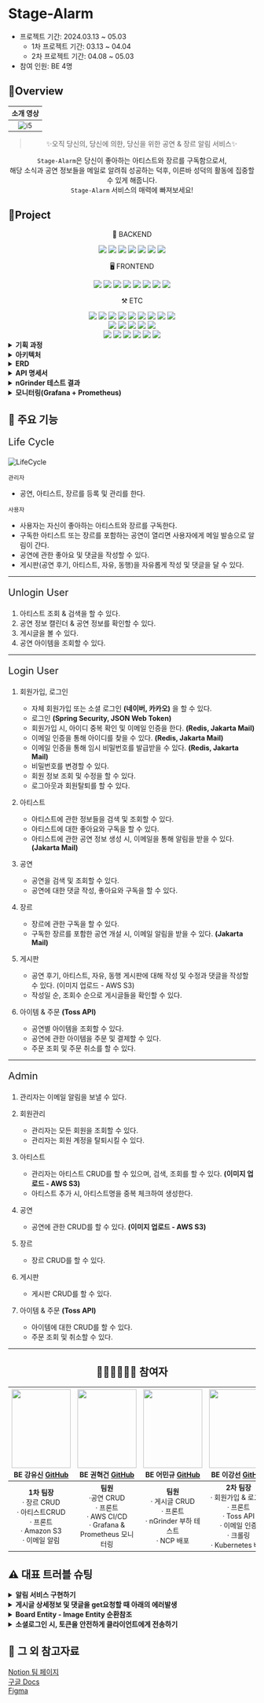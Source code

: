 # Stage-Alarm

- 프로젝트 기간: 2024.03.13 ~ 05.03
  - 1차 프로젝트 기간: 03.13 ~ 04.04
  - 2차 프로젝트 기간: 04.08 ~ 05.03
- 참여 인원: BE 4명


##  🍳Overview

<div align="center">


| 소개 영상 |
|:-----:|
|   ![i5](https://github.com/TECHIT-TEAM-i5/stage_alarm/assets/128130163/fbd350a1-4eb7-470b-a8ee-5bd5a0ea5900)   |



> ✨오직 당신의, 당신에 의한, 당신을 위한 공연 & 장르 알림 서비스✨

`Stage-Alarm`은 당신이 좋아하는 아티스트와 장르를 구독함으로서,   
해당 소식과 공연 정보들을 메일로 알려줘 성공하는 덕후, 이른바 성덕의 활동에 집중할 수 있게 해줍니다.  
`Stage-Alarm` 서비스의 매력에 빠져보세요!

</div>


##  🚩Project

<div align="center">
  <p>💾 BACKEND</p>
    <img src="https://img.shields.io/badge/Java 17-FF160B?style=flat-square&logo=java&logoColor=white"/>
    <img src="https://img.shields.io/badge/Spring Boot-6DB33F?style=flat-square&logo=springboot&logoColor=white"/>
    <img src="https://img.shields.io/badge/Spring Security-6DB33F?style=flat-square&logo=springsecurity&logoColor=white"/>
    <img src="https://img.shields.io/badge/JsonWebToken-000000?style=flat-square&logo=JSON Web Tokens&logoColor=white"/>
    <img src="https://img.shields.io/badge/Querydsl-white?style=flat-square&logo=querydsl&logoColor=white"/>
    <img src="https://img.shields.io/badge/JPA-088142?style=flat-square&logo=jpa&logoColor=white"/>
<img src="https://img.shields.io/badge/HTTP Interface-008FC7?style=flat-square&logo=jpa&logoColor=white"/>
  <p>🖥️ FRONTEND</p>
    <img src="https://img.shields.io/badge/HTML-E34F26?style=flat-square&logo=html5&logoColor=white"/>
    <img src="https://img.shields.io/badge/CSS-1572B6?style=flat-square&logo=css3&logoColor=white"/>
    <img src="https://img.shields.io/badge/BootStrap-7952B3?style=flat-square&logo=bootstrap&logoColor=white"/>
    <img src="https://img.shields.io/badge/Thymeleaf-005F0F?style=flat-square&logo=thymeleaf&logoColor=white"/>
    <img src="https://img.shields.io/badge/jQuery-0769AD?style=flat-square&logo=jquery&logoColor=white"/>
    <img src="https://img.shields.io/badge/JavaSript-F7DF1E?style=flat-square&logo=javascript&logoColor=white"/>
    <img src="https://img.shields.io/badge/FullCalendar-528DD7?style=flat-square&logo=fullcalendar&logoColor=white"/>
    <img src="https://img.shields.io/badge/Font Awesome-528DD7?style=flat-square&logo=font awesome&logoColor=white"/>
  <p>⚒️ ETC</p>
    <img src="https://img.shields.io/badge/AWS S3-569A31?style=flat-square&logo=amazon s3&logoColor=white"/>
    <img src="https://img.shields.io/badge/SQLite-003B57?style=flat-square&logo=sqlite&logoColor=white"/>
    <img src="https://img.shields.io/badge/Jakarta Mail-F06B66?style=flat-square&logo=jakartamail&logoColor=white"/>
    <img src="https://img.shields.io/badge/Redis-DC382D?style=flat-square&logo=redis&logoColor=white"/>
    <img src="https://img.shields.io/badge/Swagger-85EA2D?style=flat-square&logo=swagger&logoColor=white"/>
    <img src="https://img.shields.io/badge/Erdcloud-171C36?style=flat-square&logo=erdcloud&logoColor=white"/>
    <img src="https://img.shields.io/badge/GitHub-181717?style=flat-square&logo=github&logoColor=white"/>
    <img src="https://img.shields.io/badge/Notion-000000?style=flat-square&logo=notion&logoColor=white"/>
    <img src="https://img.shields.io/badge/Figma-F24E1E?style=flat-square&logo=figma&logoColor=white"/>
  <br>
    <img src="https://img.shields.io/badge/Amazon EC2-FF9900?style=flat-square&logo=amazonec2&logoColor=white"/>
    <img src="https://img.shields.io/badge/Naver Cloud Platform-057B00?style=flat-square&logo=&logoColor=white"/>
    <img src="https://img.shields.io/badge/GitHub Actions-2088FF?style=flat-square&logo=githubactions&logoColor=white"/>
    <img src="https://img.shields.io/badge/Docker-2496ED?style=flat-square&logo=docker&logoColor=white"/>
    <img src="https://img.shields.io/badge/Kubernetes-326CE5?style=flat-square&logo=kubernetes&logoColor=white"/>
  <br>
    <img src="https://img.shields.io/badge/nGrinder-E6502A?style=flat-square&logo=ngrinder&logoColor=white"/>
    <img src="https://img.shields.io/badge/Grafana-F46800?style=flat-square&logo=grafana&logoColor=white"/>
    <img src="https://img.shields.io/badge/Prometheus-E6522C?style=flat-square&logo=prometheus&logoColor=white"/>
    <img src="https://img.shields.io/badge/RabbitMQ-FF6600?style=flat-square&logo=rabbitmq&logoColor=white"/>
    <img src="https://img.shields.io/badge/Selenium-43B02A?style=flat-square&logo=selenium&logoColor=white"/>
    <img src="https://img.shields.io/badge/Jsoup-304CB2?style=flat-square&logo=jsoup&logoColor=white"/>
</div>

<details>
<summary><strong>기획 과정</strong></summary>


<p style="font-size: 20px">매주 평일, 오후 13:00에 간단한 회의 진행(기획 아이템 토의, 진행상황 & 특이사항 공유)</p>

![conference](image/coffee-chat.png)

---

<p style="font-size: 20px">팀 규칙</p>

![tean-rule](image/team-rule.png)

---
 
<p style="font-size: 20px">역할 분배 (출처. Google-docs)</p>

![google](image/google-docs.png)  

---

![code-convention](image/code-convention.png)

---

![git-branch](image/git-branch.png)

---
 
![discussion](image/discusstion.png)

---
 
![justice](image/request.png)
</details>

<details>
<summary><strong>아키텍처</strong></summary>

MSA 아키텍처로 구성

1. Main Server
2. Crawling Server
3. Alarm Server

- Version. A (Kubernetes 서버 환경)
![version-a](image/version-a.png)

- Version. B (AWS EC2 CI/CD)
![version-b](image/version-b.png)
</details>

<details>
<summary><strong>ERD</strong></summary>

![ERD](image/ERD.png)
</details>

<details>
<summary><strong>API 명세서</strong></summary>

http://localhost:8080/swagger-ui/index.html


![API 명세서](image/api-명세서.png)
</details>

<details>
<summary><strong>nGrinder 테스트 결과</strong></summary>

<p style="font-size: 20px">결과 그래프</p>

![nGrinder-result](image/nGrinder-result.png)

`실험 조건`  
Vusers: 3000  
Run time: 3m  
배포 서버 스팩: CPU 2개, 메모리 8GB


`실험 목적`  
 쿠버네티스를 통해 구현한 오토 스케일링(Autoscaling), 로드 밸런싱(load balancing) 기능과  
함께 배포한 서버들의 부하 테스트를 한 실험이다.

 본 실험의 목적은 배포된 서버의 개수에 따라 감당할 수 있는 부하량을 측정하기 위함이며  
배포된 서버가 많을 수록 부하를 고르게 분산할 수 있어 안정적이고 성능 향상을 할 수 있다는 것을 증명하기 위함이다.

---

<p style="font-size: 20px">상세 그래프</p>

`서버 1개`
![single-test](image/single-test.png)

---
`서버 2개`
![double-test](image/double-test.png)

---
`서버 3개`
![triple-test](image/triple-test.png)  

---
`서버 4개`
![quadruple-test](image/quadruple-test.png)
</details>

<details>
<summary><strong>모니터링(Grafana + Prometheus)</strong></summary>

![monitoring](image/monitoring.png)

모니터링 데이터를 수집하고 저장하여 시각화하였다.  
(CPU 사용률, 메모리 사용률, HTTP 트래픽 감시 등등)
</details>


##  📍 주요 기능

<p style="font-size: 20px">Life Cycle</p>

![LifeCycle](image/LifeCycle.png)

`관리자`
- 공연, 아티스트, 장르를 등록 및 관리를 한다.

`사용자`
- 사용자는 자신이 좋아하는 아티스트와 장르를 구독한다.  
- 구독한 아티스트 또는 장르를 포함하는 공연이 열리면 사용자에게 메일 발송으로 알림이 간다.
- 공연에 관한 좋아요 및 댓글을 작성할 수 있다.
- 게시판(공연 후기, 아티스트, 자유, 동행)을 자유롭게 작성 및 댓글을 달 수 있다.

---

<p style="font-size: 20px">Unlogin User</p>

1. 아티스트 조회 & 검색을 할 수 있다.
2. 공연 정보 캘린더 & 공연 정보를 확인할 수 있다.
3. 게시글을 볼 수 있다.
4. 공연 아이템을 조회할 수 있다.

---

<p style="font-size: 20px">Login User</p>

1. 회원가입, 로그인
   - 자체 회원가입 또는 소셜 로그인 **(네이버, 카카오)** 을 할 수 있다.
   - 로그인 **(Spring Security, JSON Web Token)**
   - 회원가입 시, 아이디 중복 확인 및 이메일 인증을 한다. **(Redis, Jakarta Mail)**
   - 이메일 인증을 통해 아이디를 찾을 수 있다. **(Redis, Jakarta Mail)**
   - 이메일 인증을 통해 임시 비밀번호를 발급받을 수 있다. **(Redis, Jakarta Mail)**
   - 비밀번호를 변경할 수 있다.
   - 회원 정보 조회 및 수정을 할 수 있다.
   - 로그아웃과 회원탈퇴를 할 수 있다.
   

2. 아티스트
   - 아티스트에 관한 정보들을 검색 및 조회할 수 있다.
   - 아티스트에 대한 좋아요와 구독을 할 수 있다.
   - 아티스트에 관한 공연 정보 생성 시, 이메일을 통해 알림을 받을 수 있다. **(Jakarta Mail)**


3. 공연
   - 공연을 검색 및 조회할 수 있다.
   - 공연에 대한 댓글 작성, 좋아요와 구독을 할 수 있다.


4. 장르
   - 장르에 관한 구독을 할 수 있다.
   - 구독한 장르를 포함한 공연 개설 시, 이메일 알림을 받을 수 있다. **(Jakarta Mail)**


5. 게시판
   - 공연 후기, 아티스트, 자유, 동행 게시판에 대해 작성 및 수정과 댓글을 작성할 수 있다. (이미지 업로드 - AWS S3)
   - 작성일 순, 조회수 순으로 게시글들을 확인할 수 있다.


6. 아이템 & 주문 **(Toss API)**
   - 공연별 아이템을 조회할 수 있다.
   - 공연에 관한 아이템을 주문 및 결제할 수 있다.
   - 주문 조회 및 주문 취소를 할 수 있다.
---

<p style="font-size: 20px">Admin</p>

1. 관리자는 이메일 알림을 보낼 수 있다.


2. 회원관리
   - 관리자는 모든 회원을 조회할 수 있다.
   - 관리자는 회원 계정을 탈퇴시킬 수 있다.


3. 아티스트
   - 관리자는 아티스트 CRUD를 할 수 있으며, 검색, 조회를 할 수 있다. **(이미지 업로드 - AWS S3)**
   - 아티스트 추가 시, 아티스트명을 중복 체크하여 생성한다.


4. 공연
   - 공연에 관한 CRUD를 할 수 있다. **(이미지 업로드 - AWS S3)**


5. 장르
   - 장르 CRUD를 할 수 있다.


6. 게시판
   - 게시판 CRUD를 할 수 있다. 


7. 아이템 & 주문 **(Toss API)**
   - 아이템에 대한 CRUD를 할 수 있다.
   - 주문 조회 및 취소할 수 있다.
---

<div align="center">

##  👩🏻‍💻🧑🏻‍💻 참여자

| <img src="https://github.com/fish-minkyu/fish-minkyu/assets/128130163/05ef3683-4b2d-435c-8a07-c6712221f25b" width="120" height="160"/><br/>BE 강유신 <a href="https://github.com/simidot">GitHub</a> | <img src="https://github.com/fish-minkyu/fish-minkyu/assets/128130163/70201eec-be3a-4771-9b06-6b9a7aa2557e" width="120" height="160"/><br/>BE 권혁건 <a href="https://github.com/KwonHyeokGeon">GitHub</a> | <img src="https://github.com/fish-minkyu/fish-minkyu/assets/128130163/3f56f6a8-750f-440e-a27f-d619aa30cdbb" width="120" height="160"/><br/>BE 어민규 <a href="https://github.com/fish-minkyu">GitHub</a> | <img src="https://github.com/fish-minkyu/fish-minkyu/assets/128130163/2692556c-938d-4171-b798-8f0585f28452" width="120" height="160"/><br/>BE 이강선 <a href="https://github.com/joshiaLee">GitHub</a> |
|:-------------------------------------------------------------------------------------------------------------------------------------------------------------------------------------------------:|:-------------------------------------------------------------------------------------------------------------------------------------------------------------------------------------------------------:|:-----------------------------------------------------------------------------------------------------------------------------------------------------------------------------------------------------:|:---------------------------------------------------------------------------------------------------------------------------------------------------------------------------------------------------:|
|                                <strong>1차 팀장</strong> <br> &middot; 장르 CRUD <br> &middot; 아티스트CRUD <br> &middot; 프론트 <br> &middot; Amazon S3 <br> &middot; 이메일 알림                                 |                                       <strong>팀원</strong> <br> &middot;공연 CRUD <br> &middot; 프론트 <br> &middot; AWS CI/CD <br> &middot; Grafana & Prometheus 모니터링                                        |                                            <strong>팀원</strong> <br> &middot; 게시글 CRUD <br> &middot; 프론트 <br> &middot; nGrinder 부하 테스트 <br> &middot; NCP 배포                                            |                     <strong>2차 팀장</strong> <br> &middot; 회원가입 & 로그인 <br> &middot; 프론트 <br> &middot; Toss API <br> &middot; 이메일 인증 <br> &middot; 크롤링 <br> &middot; Kubernetes 배포                     |

</div>


##  ⚠️ 대표 트러블 슈팅

<details>
<summary><strong>알림 서비스 구현하기</strong></summary>


# 1. 알림 서비스 구현하기

### 🖥️ 상황

- 사용자는 아티스트와 장르에 대해 구독할 수 있다.
- 새로운 공연 정보가 업로드될 때 사용자가 구독한 아티스트가 참여하거나, 사용자가 구독한 장르의 공연이라면 사용자에게 이메일로 알림을 보낸다.
- 이때, 이메일 알림은 **Jakarta Mail**로 메일 발송 처리를 하는데, 공연 정보를 업로드하는 메서드 내부에 구현해야할지? 구체적으로 어떤 방식으로 구현해야 할지 고민이 되었다.

### 🖋️ 알림 처리에 대한 공부

**1) Spring 비동기 처리 기능**


: 알림 작업을 비동기적으로 처리하여 응답 시간을 최소화할 수 있다.

- @EnableAsync + @Async : 단순한 스레드를 만들어준다.
- SpringAsyncConfig(@EnableAsync) + @Async(”threadPoolName”) : 스레드 풀을 만든다.
- 리턴 값이 있는 경우 : Future, ListenableFuture, CompleatableFuture 사용
- 👍🏻 : 높은 응답성, 자원 효율성 (필요에 따라 스레드 생성 및 관리)
- 👎🏻 : 코드 복잡도, 메모리 문제 (스레드가 다른 스레드와 동일한 메모리 공간을 공유한다)

**2) 이벤트 기반 아키텍처**


: 공연 정보가 업로드되는 이벤트를 발생시키고, 해당 이벤트를 구독하는 알림 서비스가 감지하여 알림을 보낸다.

- Spring의 이벤트 프레임워크 사용 + 이를 처리하는 리스너 등록
- 이벤트 발행 : ApplicationEventPublisher 주입받아 사용
- 이벤트 구독 : ApplicationListener 인터페이스 구현 혹은 @EventListener 사용
- 멀티 캐스팅 관계 : 다수의 수신자가 존재할 수 있는 통신 형태
- 동기 방식으로 동작 (트랜잭션이 하나의 범위로 묶일 수 있다.)
- 비동기 방식으로 하기 위해서는 별도의 설정이 필요
   - @Async 메서드로 비동기 구현
   - ApplicationEventMulticaster로 비동기 구현
- 👍🏻 : 의존성 분리, 재사용성, 별도의 서비스 분리 용이 (여러 도메인에서 사용 가능), 단위 테스트 용이
- 👎🏻 : 전반적인 작업량이 많아짐. 메시지 구독 순서를 고려해야 하는 경우 복잡.

**3) 알림 대기열**


: 메시지 큐나 대기열 시스템을 사용하여 알림 메시지를 임시 저장하고, 대기열을 정기적으로 확인하여 알림을 발송하는 방식.

- RabbitMQ 사용 (AMQP(Advanced Message Queuing Protocol)을 구현한 오픈 소스 메시지 브로커)
- Amazon SQS (Simple Queue Service) 사용
- Apache Kafka 사용 (고성능, 분산형 스트리밍 플랫폼. 대량의 데이터 스트리밍 처리에 특화)
- RabbitMQ 사용 (AMQP(Advanced Message Queuing Protocol)을 구현한 오픈 소스 메시지 브로커)
- ActiveMQ 사용
- 👍🏻 : 확장성, 결합도 감소, 부하 분산
- 👎🏻 : 복잡성 증가, 디버깅과 모니터링의 어려움

### **🌟 선택**

- 2번과 3번은 현재 상황에서 시간적 여유 및 경험 부족으로 구현이 어려울 것으로 예상.
- 그러나, 비동기 처리는 필수이므로 1번 방법을 활용해 알림 처리를 비동기로 처리하기로 했다.
- 핵심 : 알림 처리가 지연되어도 공연 정보 업로드 요청은 완료되어야 하며, 다른 스레드에서 알림을 처리할 수 있도록 비동기로 처리하여야 한다.

### 📨 구현

**1) AsyncConfig 설정**

- @EnableAsync : 비동기 기능 활성
- TaskExecutor를 사용하여 비동기 작업을 스케줄링 (ThreadPoolTaskExecutor)
- setCorePoolSize(n) : 기본적으로 실행 대기 중인 스레드 개수
- setMaxPoolSize(n) : 동시에 동작하는 최대 스레드 개수
- setQueueCapacity(n) : CorePool의 크기를 넘어서면 큐에 저장하는데, 그 큐의 최대 용량

```java
@Configuration
@EnableAsync // 스프링의 비동기 기능을 활성화하여 Async 어노테이션을 감지
public class AsyncConfig implements AsyncConfigurer {

  @Override
  @Bean(name = "threadPoolTaskExecutor")
  public Executor getAsyncExecutor() {
		// 내 PC의 Processor 개수를 가져옴.
    int processors = Runtime.getRuntime().availableProcessors(); 
	  // TaskExecutor를 사용하여 비동기 작업을 스케줄링 (ThreadPoolTaskExecutor)
    ThreadPoolTaskExecutor executor = new ThreadPoolTaskExecutor(); 
    // 기본적으로 실행 대기 중인 스레드 개수
    executor.setCorePoolSize(processors);
    // 동시에 동작하는 최대 스레드 개수
    executor.setMaxPoolSize(processors * 2); 
    // CorePool의 크기를 넘어서면 큐에 저장하는데, 그 큐의 최대 용량
    executor.setQueueCapacity(50); // 대기를 위한 Queue 크기
    executor.setKeepAliveSeconds(60);  // 스레드 재사용 시간
    executor.setThreadNamePrefix("AsyncExecutor-"); // 스레드 이름 prefix
    executor.initialize(); // ThreadPoolExecutor 생성

    return executor;
  }
}
```

**2) 비동기 적용**


: 비동기 처리 메서드에 @Async 어노테이션 붙여주기

```java
    // 이메일 발송 메서드
    @Override
    @Async("threadPoolTaskExecutor")
    @Transactional
    public void sendMail(Alert alert) throws MessagingException {
        log.info("===== email sending start");

        MimeMessage message = mailSender.createMimeMessage();
        MimeMessageHelper helper = new MimeMessageHelper(message, true, "UTF-8");

        helper.setSubject(EMAIL_TITLE_PREFIX + alert.getTitle()); //제목
        helper.setFrom("stage alarm <noreply@stagealarm.com>");
        helper.setTo(alert.getUserEmail());
        HashMap<String, String> emailValues = new HashMap<>();
        emailValues.put("content", alert.getMessage());
        String text = setContext(emailValues);
        helper.setText(text, true);
        helper.addInline("logo", new ClassPathResource("static/images/logo.png"));
        helper.addInline("notice-icon", new ClassPathResource("static/images/image-1.png"));

        mailSender.send(message);
        log.info("===== email sending end");
    }

```

```java
    // 공연 정보에 대한 알림 객체 생성 메서드 (내부에서 이메일 발송 메서드를 호출하므로 트랜잭션 처리를 했다)
    @Override
    @Async("threadPoolTaskExecutor")
    @Transactional
    public void createAlert(Long showInfoId) {
        // 해당 공연정보에서 아티스트 관련 알림 객체 생성
        log.info("===== artist alert creation start");
        List<ShowArtist> showArtists = showArtistRepo.findByShowInfoId(showInfoId);
        generateArtistSubAlert(showArtists);
        log.info("===== artist alert creation end");

        log.info("===== genre alert creation start");
        List<ShowGenre> showGenres = showGenreRepo.findByShowInfoId(showInfoId);
        generateGenreSubAlert(showGenres);
        log.info("===== genre alert creation end");

        List<Alert> alerts = alertRepository.findByShowInfoId(showInfoId);
        for (Alert alert : alerts) {
            try {
                log.info("send email start");
                alert.setMessage(generateMessage(alert, alert.getUserNickname()));
                sendMail(alert);
            } catch (MessagingException e) {
                log.warn(e.getMessage());
                throw new ResponseStatusException(HttpStatus.INTERNAL_SERVER_ERROR);
            }
        }
    }
```

**** 주의사항 ****

- @Async 어노테이션이 붙은 메서드는 같은 클래스 내에서 다른 메서드가 직접 호출할 경우 비동기로 실행되지 않는다. 스프링의 **프록시 기반 AOP**가 작동하는 방식 때문이다. 이를 해결하기 위해서는 자기 자신의 프록시 객체를 주입받아 사용하거나, 다른 빈에서 해당 메서드를 호출해야 한다.
- 비동기 메서드에서 발생하는 예외를 처리하기 위해서는 AsyncUncaughtExceptionHandler를 구현해야 한다.

### 🔥 트러블 발생

![이미지](https://prod-files-secure.s3.us-west-2.amazonaws.com/c69962b0-3951-485b-b10a-5bb29576bba8/f8205c6e-8ae7-4707-afa6-421651e436cf/Untitled.png)

- 찾아봤더니 스프링은 프록시를 사용해서 별도의 스레드에서 Async 처리된 메서드를 실행할 때 프록시 기술을 사용한다고 한다. 음... 프록시가 뭔데 대체!....
- 프록시 생성 방법에는 JDK 동적 프록시 / CGLib 사용 가능
- 스프링 부트 사용시에는 AOP 적용시 기본으로 CGLib 사용
- @EnableAsync는 스프링부트의 방식과는 무관하게 **JDK 동적 프록시나 CGLib** 중 선택 가능하다. (기본값이 Jdk 동적 프록시)

<details>
<summary><strong>AOP Proxy 관련 간단 설명</strong></summary>

**1. JDK dynamic proxy**


:인터페이스 기반의 프록시 생성 방식. Java의 리플렉션을 이용해서 객체를 만든다.

대상의 객체가 최소 하나의 인터페이스를 구현했다면 JDK 프록시를 사용한다.

스프링은 JDK의 Proxy클래스를 사용하여 해당 인터페이스를 구현하는 프록시 객체를 동적으로 생성.

인터페이스를 통한 프록싱에 적합하다.

**2. CGLib proxy (Code Generation Library)**


: 클래스 기반의 프록시 생성 방식. 바이트코드를 조작해 프록시 객체를 만든다.  
대상 객체가 인터페이스를 구현하지 않거나, proxyTargetClass=true 설정을 사용하는 경우에 적용된다.  
상속을 사용하여 대상 클래스의 하위 클래스를 동적으로 생성하고, 이를 통해 프록시 객체를 만든다.  
클래스를 직접 상속하여 프록싱한다.

**default** : JDK dynamic proxy

만약 **@EnableAsync(proxyTargetClass =true)** 설정을 하였으면 **CGLib** proxy 강제

</details>


🤔사실 프록시에 대해 제대로 공부하지 않고, 그냥 어찌저찌 해결하다보니 실행이 되었다.  
이때 해결책으로 썼던 것은 **@EnableAsync(proxyTargetClass=true)**로 바꾸고, 된다! 하고 아무 생각 없이 넘겼다.  
하지만, 지금 트러블 슈팅을 적으며 프록시에 대해서 어느정도 개념을 공부하니, 얼떨결에~ 해결했다는 사실을 알게 되었다.  

위의 오류 상황을 제대로 살펴보면 Action에 두가지 해결책을 제시해주었다.

1) Consider injecting the bean as one of its interfaces

or

2) forcing the use of CGLib-based proxies by setting proxyTargetClass=true on @EnableAsync and/or @EnableCaching.

이렇게 두가지 방법이 있다.

1) 인터페이스 상속을 통해서 빈 주입을 하여 JDK dynamic proxy로 제대로 생성되게 만든다.

2) proxyTargetClass=true 설정을 통해서 CGLib proxy로 강제하여 생성되게 만든다.

위의 상황에서 나는 분명 interface를 구현하고 상속받았는데 왜 why? 이런 문제가 나는걸까 ? 했는데,  
알고보니, Async 어노테이션이 달리는 메서드가 꼭 반드시 인터페이스에 구현되어있어야 한다. = 인터페이스로 빈을 주입한다.   
그래서 두가지 메서드를 인터페이스 메서드로 구현하여 오버라이딩하여 구체적인 메서드를 구현해주었다.

```java
public interface AlertService {
    void createAlert(Long showInfoId);
    void sendMail(Alert alert) throws MessagingException;
}
```

```java
@Slf4j
@Service
@RequiredArgsConstructor
public class EmailAlertService implements AlertService {
    private final JavaMailSender mailSender;
    private final SpringTemplateEngine templateEngine;

    private final AlertRepository alertRepository;
    private final ShowArtistRepo showArtistRepo;
    private final ShowGenreRepo showGenreRepo;
    private final GenreSubscribeRepo genreSubscribeRepo;
    private final ArtistSubscribeRepo artistSubscribeRepo;

    private static final String EMAIL_TITLE_PREFIX = "[STAGE ALARM] 알림 : 새 공연이 등록되었습니다";
    private static final String EMAIL_ALARM_TITLE = "알림 : 새 공연이 등록되었습니다";

    @Override
    @Async("threadPoolTaskExecutor")
    public void sendMail(Alert alert) throws MessagingException {
        log.info("===== email sending start");

        MimeMessage message = mailSender.createMimeMessage();
        MimeMessageHelper helper = new MimeMessageHelper(message, true, "UTF-8");

        helper.setSubject(EMAIL_TITLE_PREFIX + alert.getTitle()); //제목
        helper.setFrom("stage alarm <noreply@stagealarm.com>");
        helper.setTo(alert.getUserEmail());
        HashMap<String, String> emailValues = new HashMap<>();
        emailValues.put("content", alert.getMessage());
        String text = setContext(emailValues);
        helper.setText(text, true);
        helper.addInline("logo", new ClassPathResource("static/images/logo.png"));
        helper.addInline("notice-icon", new ClassPathResource("static/images/image-1.png"));

        mailSender.send(message);
        log.info("===== email sending end");
    }

    @Override
    public void createAlert(Long showInfoId) {
        // 해당 공연정보에서 아티스트 관련 알림 객체 생성
        log.info("===== artist alert creation start");
        List<ShowArtist> showArtists = showArtistRepo.findByShowInfoId(showInfoId);
        generateArtistSubAlert(showArtists);
        log.info("===== artist alert creation end");

        log.info("===== genre alert creation start");
        List<ShowGenre> showGenres = showGenreRepo.findByShowInfoId(showInfoId);
        generateGenreSubAlert(showGenres);
        log.info("===== genre alert creation end");

        List<Alert> alerts = alertRepository.findByShowInfoId(showInfoId);
        for (Alert alert : alerts) {
            try {
                log.info("send email start");
                alert.setMessage(generateMessage(alert, alert.getUserNickname()));
                sendMail(alert);
            } catch (MessagingException e) {
                log.warn(e.getMessage());
                throw new ResponseStatusException(HttpStatus.INTERNAL_SERVER_ERROR);
            }
        }
    }

    private void generateArtistSubAlert(List<ShowArtist> shows) {
        for (ShowArtist artist : shows) {
            List<ArtistSubscribe> subscribes = artistSubscribeRepo.findByArtistId(artist.getArtist().getId());
            for(ArtistSubscribe subscribe : subscribes) {
                log.info("subscribe :: "+subscribe.toString());
                Alert alert = Alert.builder()
                    .showInfo(artist.getShowInfo())
                    .userEmail(subscribe.getUserEntity().getEmail())
                    .userNickname(subscribe.getUserEntity().getNickname())
                    .artistSubscribe(subscribe)
                    .title(EMAIL_ALARM_TITLE)
                    .build();

                alert = alertRepository.save(alert);
                log.info("saved..artist alert : "+alert.toString());
            }
        }
    }

    private void generateGenreSubAlert(List<ShowGenre> shows) {
        for (ShowGenre genre : shows) {
            List<GenreSubscribe> subscribes = genreSubscribeRepo.findByGenreId(genre.getGenre().getId());
            for (GenreSubscribe subscribe : subscribes) {
                String userEmail = subscribe.getUserEntity().getEmail();
                Optional<Alert> alertOptional = alertRepository.findByUserEmailAndShowInfoId(userEmail, genre.getShowInfo().getId());
                Alert alert;
                // 이미 해당 구독자 유저에 대한 알림이 생성된 상태이면 이미 생성된 alert에 추가만 하고 알림 이메일은 보내지 않음
                if (alertOptional.isPresent()) {
                    alert = alertOptional.get();
                    alert.setGenreSubscribe(subscribe);
                    alertRepository.save(alert);
                    log.info("==== set same alert for " + subscribe.getUserEntity().getNickname());
                    continue;
                } else { // 한 유저에 대한 알림이 생성되지 않은 상태이면 새로 생성
                    alert = Alert.builder()
                        .showInfo(genre.getShowInfo())
                        .genreSubscribe(subscribe)
                        .title(EMAIL_ALARM_TITLE)
                        .userEmail(userEmail)
                        .userNickname(subscribe.getUserEntity().getNickname())
                        .build();
                    alertRepository.save(alert);
                }
                log.info("saved..genre alert : "+alert.toString());
            }
        }
    }

    private String generateMessage(Alert alert, String userNickname){
        StringBuffer sb = new StringBuffer();
        sb.append("안녕하세요. ").append(userNickname).append("님, 스테이지 알람에서 알림 드립니다.   \n");
        sb.append("구독하신 ");
        if (alert.getGenreSubscribe() != null && alert.getArtistSubscribe()!=null) {
            sb.append("아티스트 :: ").append(alert.getArtistSubscribe().getArtist().getName()).append("와 ");
            sb.append("장르 :: ").append(alert.getGenreSubscribe().getGenre().getName()).append("의 공연 정보가 등록되었습니다.  \n");
        } else if (alert.getGenreSubscribe() == null) {
            sb.append("아티스트 :: ").append(alert.getArtistSubscribe().getArtist().getName()).append("의 공연 정보가 등록되었습니다.  \n");
        } else {
            sb.append("장르 :: ").append(alert.getGenreSubscribe().getGenre().getName()).append("의 공연 정보가 등록되었습니다.  \n");
        }
        sb.append("해당 공연 보기 : ").append(alert.getShowInfo().getTicketVendor()).append(" \n\n");
        sb.append("저희 스테이지 알람을 사랑해주셔서 감사합니다. ");

        return sb.toString();
    }

    private String setContext(Map<String, String> emailValues) {
        Context context = new Context();
        emailValues.forEach(context::setVariable);
        return templateEngine.process("email/index.html", context);
    }
}
```

### **📨📨📨 결과 로그**

![이미지](https://blog.kakaocdn.net/dn/bfPIJL/btsGjBmkAJl/gWT8y1cZNSaIbaBakKhq4K/img.png)

1) 공연 정보 업로드시 uploadIntoS3 하고,

2) 해당 공연 정보에 대해서 저장을 하고,

3) 이 생성된 ShowInfo 객체를 가지고 관련 ShowArtist, ShowGenre 객체를 생성해주고

4) 이를 활용해 구독자와 ShowArtist, ShowGenre 연결짓는 Alert 객체를 만들어주고

5) 이 만들어진 Alert를 바탕으로 이메일 알림을 발송한다. (이때 확인하고 중복되게 알림이 보내지지 않는다)

6) 그렇게 알림은 비동기적으로 차례로 처리가 되고 이후 스레드가 닫힌다.

### **🌟🌟동기 처리 방식 vs. 비동기 처리 방식 🌟🌟**

동기 처리와 비동기 처리의 차이를 느껴보고자 실험을 했다.  
5명의 구독자에게 이메일을 발송하였다.

![이미지](https://blog.kakaocdn.net/dn/cY7T0x/btsF9CrHfsR/rT4VZJktcKGv5KYcRBwkI0/img.png)

![이미지](https://blog.kakaocdn.net/dn/dxltzM/btsGkULXTuF/N0ftzCOWxSErvyqkmSUVc0/img.png)

1) 동기 처리 방식 : 공연정보 업로드 요청시 5명의 구독자에게 이메일을 모두 발송하는 시간까지 더해져 **15.37s 기록**

2) 비동기 처리 방식 : 공연정보 업로드 요청시 **439ms 기록**, 요청 보낸 후에 이메일 전송이 차례로 이루어지고, 이메일 전송이 이루어지는 사이에도 여러번 요청을 보낼 수 있다.

[알림 동기처리와 비동기처리](https://www.notion.so/4d6c075d3db94bb0a957c201b40fbd80?pvs=21) <<동영상

</details>

<details>
<summary><strong>게시글 상세정보 및 댓글을 get요청할 때 아래의 에러발생</strong></summary>

## 🎃게시글 상세정보 및 댓글을 get 요청 할 때 아래의 에러발생

![](https://file.notion.so/f/f/c69962b0-3951-485b-b10a-5bb29576bba8/64d77117-81ea-4301-a78b-f2ef891de2e5/Untitled.png?id=2cc1bcd8-e589-4e08-b3a8-22f1ae0d9dd5&table=block&spaceId=c69962b0-3951-485b-b10a-5bb29576bba8&expirationTimestamp=1712340000000&signature=zBb1AMarSPo6Z7DfzuFqApGPfAF6Dh4CUijWQEDF7oc&downloadName=Untitled.png)

![Untitled](https://file.notion.so/f/f/c69962b0-3951-485b-b10a-5bb29576bba8/3d1d45ad-cb28-4d2f-9eed-2900a5397cfe/Untitled.png?id=66926217-f464-4282-a9cf-d4d5a0756ddc&table=block&spaceId=c69962b0-3951-485b-b10a-5bb29576bba8&expirationTimestamp=1712340000000&signature=QyX0ThsxbQfFJJS6TG2B8jQ_5mzLHeW3zjnedvzOeuA&downloadName=Untitled.png)

- FetchType.LAZY로 연관관계를 매핑할 때 연관된 엔티티가 모두 로딩되지 않고 필요로 할 때 로딩함.
- 데이터베이스에서 로딩되지 않은 대신 프록시 객체를 생성하여 사용함.
- Dto객체를 JSON으로 변환하는 직렬화할 때 해당 객체의 모든 필드는 완전하게 초기화되어야함.
  그러나 프록시 객체로 로딩된 객체는 직렬화과정에서 실제로 초기화되지않음.
- Jackson이 JSON으로 변환하는 동안 프록시 객체의 필드를 접근하려 할 때 에러가 발생!

![Untitled](https://file.notion.so/f/f/c69962b0-3951-485b-b10a-5bb29576bba8/506ae3e7-bcd6-4db2-9077-54f6fe210c0d/Untitled.png?id=55d49c17-c8bc-4e0c-b440-80866d1deff8&table=block&spaceId=c69962b0-3951-485b-b10a-5bb29576bba8&expirationTimestamp=1712347200000&signature=NgS36Dc-P2Wot_TURRjKoqfK6G7H6wh-uNMBCl8BNhQ&downloadName=Untitled.png)

> showInfo와 userEntity가 lazyloading됨


![Untitled](https://file.notion.so/f/f/c69962b0-3951-485b-b10a-5bb29576bba8/cc608b16-649b-4df0-9371-1ea55b0d1f2a/Untitled.png?id=76beb725-cb6a-4f85-8fdb-dbbe9b1200eb&table=block&spaceId=c69962b0-3951-485b-b10a-5bb29576bba8&expirationTimestamp=1712347200000&signature=TjrqhPNTW1whbx6Eq1lybLIRLyNUEMIn5tIk1OUjKBQ&downloadName=Untitled.png)

## 해결방법

엔티티 대신 DTO를 사용하여 정보를 직렬화하면 된다.

![Untitled](https://file.notion.so/f/f/c69962b0-3951-485b-b10a-5bb29576bba8/994074b9-e1b7-4897-8228-3bd26e627db6/Untitled.png?id=5ff44461-ab12-4145-bd21-37a9aca966f8&table=block&spaceId=c69962b0-3951-485b-b10a-5bb29576bba8&expirationTimestamp=1712347200000&signature=ZlROsu8Sy2O5EWKOoUx7W1Gsf514etjGmJ8hF_VvoXY&downloadName=Untitled.png)

- UserEntity를 사용하는 대신 UserResponseDto를 사용하여 showComments의 getUserEntity()를 사용하지 않음
   - DTO로 변환할 때 필요한 데이터만을 가져오기 때문에 프록시 객체의 모든 데이터를 로딩할 필요가 없어서 프록시객체의 초기화를 강제로 발생시키지 않음.

```java
@Getter
@Setter
@Builder
@ToString
@NoArgsConstructor
@AllArgsConstructor
public class UserResponseDto {
    // comments에 get요청이 왔을 때 user정보를 주기 위한 userDto(userEntity를 직접 넘기지 않기 위해)
    private String nickname;
    private Long userId;
    private String authorities;

    public static UserResponseDto fromEntity(UserEntity user) {
        if (user == null) return null;
        return UserResponseDto.builder()
                .nickname(user.getNickname())
                .userId(user.getId())
                .authorities(user.getAuthorities())
                .build();
    }
}

```

Rest API를 통해 응답받은 DTO를 JSON으로 직렬화하는 과정에서 생각치도 못했던 에러가 많이 발생했다.  Jackson이 프로퍼티를 직렬화 할 때 getter를 사용하여 값을 읽기 때문에 DTO에 @Getter 어노테이션을 붙여주지 않으면 에러가 발생하는 등 Rest API를 구성할 때 더 세부적으로 고민해야 할 요소들이 많이 있지만 프론트를 직접 구현해보지않으면 알기 어려웠던 만큼 Rest API로 구현해보길 잘한 것 같다.

</details>

<details>
<summary><strong>Board Entity - Image Entity 순환참조</strong></summary>


## 문제.

게시글 생성 시, 이미지와 함께 생성을 하게 되면 반환값이 자니치게 크고 긴 이상한 점을 발견했다.  
해당 문제는 Board와 Image가 서로 참조를 하면서 반환값 또한 서로 참조하는 결과값이 나와  
Stack Over Flow가 발생하는 것이었다.

Postman으로 테스트를 할 땐 게시글이 생성이 되었지만 웹 브라우저로 테스트를 하면 생성되지 않았다.

### 에러 코드.(Stack Over Flow)

```java
Ignoring exception, response committed already: org.springframework.http.converter.HttpMessageNotWritableException: Could not write JSON: Infinite recursion (StackOverflowError)
Resolved [org.springframework.http.converter.HttpMessageNotWritableException: Could not write JSON: Infinite recursion (StackOverflowError)]
```

### Board Entity

```java
import com.example.stagealarm.BaseEntity;
import com.example.stagealarm.image.entity.Image;
import com.example.stagealarm.user.entity.UserEntity;
import jakarta.persistence.*;
import lombok.*;

import java.util.ArrayList;
import java.util.List;

@Getter
@Builder
@Entity
@NoArgsConstructor
@AllArgsConstructor
public class Board  extends BaseEntity {
  @Column(nullable = false)
  @Setter
  private String title;
  @Setter
  private String content;
  @Enumerated(EnumType.STRING)
  @Setter
  private ActivateEnum activate; //todo: Enum 신고로 바뀌었을 경우를 대비하여
  @Setter
  private Long views;

  @ManyToOne(fetch = FetchType.LAZY)
  @Setter
  private Category category;

  @ManyToOne(fetch = FetchType.LAZY)
  private UserEntity userEntity;

  @OneToMany(cascade = CascadeType.ALL, fetch = FetchType.LAZY)
  private List<Image> imageList;

  @OneToMany(mappedBy = "board", fetch = FetchType.LAZY)
  private List<BoardComment> commentList = new ArrayList<>();

  public void addImage(Image image) {
    // 현재 Board 인스턴스에 Image 객체를 추가
    this.imageList.add(image);
    // Image 객체의 Board 참조를 현재 Board 인스턴스로 설정
    image.setBoard(this);
  }

  public static Board.BoardBuilder customBuilder() {
    return builder()
      .commentList(new ArrayList<>())
      .imageList(new ArrayList<>());
  }
}
```

### Image Entity

```java
import com.example.stagealarm.BaseEntity;
import com.example.stagealarm.board.entity.Board;
import jakarta.persistence.Column;
import jakarta.persistence.Entity;
import jakarta.persistence.FetchType;
import jakarta.persistence.ManyToOne;
import lombok.*;

@Getter
@Builder
@Entity
@NoArgsConstructor
@AllArgsConstructor
public class Image extends BaseEntity {
  @Column(nullable = false)
  private String imgUrl;

  @ManyToOne(fetch = FetchType.LAZY)
  @Setter
  private Board board;
}
```

### 반환값(Postman) - 525ms, 405.31KB

```java
{
    "id": 4,
    "title": "test",
    "content": "test",
    "activate": "ACTIVATE",
    "views": 0,
    "userId": 2,
    "loginId": "user",
    "categoryId": 1,
    "createdAt": "2024-04-03T20:04:02.1838",
    "imageList": [
        {
            "id": 3,
            "createdAt": "2024-04-03T20:04:02.179216",
            "imgUrl": "https://s3.ap-northeast-2.amazonaws.com/java-test-s3/boardImg/ded4a01c-7f27-40a9-b814-d3b556ec35b4.png",
            "board": {
                "id": 4,
                "createdAt": "2024-04-03T20:04:02.1838",
                "title": "test",
                "content": "test",
                "activate": "ACTIVATE",
                "views": 0,
                "category": {
                    "id": 1,
                    "category": "공연 후기"
                },
                "userEntity": {
                    "id": 2,
                    "createdAt": "2024-04-03T17:31:18.739",
                    "loginId": "user",
                    "password": "$2a$10$9vANwbo5MJFzY029Pe0KFea1njGXu8SmjiDusK9uLGIWqpm48r8I2",
                    "email": "hhhjs0133@naver.com",
                    "nickname": "일반 사용자1",
                    "gender": null,
                    "phone": null,
                    "profileImg": null,
                    "address": null,
                    "authorities": "ROLE_USER",
                    "likeList": [],
                    "genreSubscribeList": [],
                    "artistSubscribeList": []
                },
                "imageList": [
                    {
                        "id": 3,
                        "createdAt": "2024-04-03T20:04:02.179216",
                        "imgUrl": "https://s3.ap-northeast-2.amazonaws.com/java-test-s3/boardImg/ded4a01c-7f27-40a9-b814-d3b556ec35b4.png",
                        "board": {
                            "id": 4,
                            "createdAt": "2024-04-03T20:04:02.1838",
                            "title": "test",
                            "content": "test",
                            "activate": "ACTIVATE",
                            "views": 0,
                            "category": {
                                "id": 1,
                                "category": "공연 후기"
                            },
                            "userEntity": {
                                "id": 2,
                                "createdAt": "2024-04-03T17:31:18.739",
                                "loginId": "user",
                                "password": "$2a$10$9vANwbo5MJFzY029Pe0KFea1njGXu8SmjiDusK9uLGIWqpm48r8I2",
                                "email": "hhhjs0133@naver.com",
                                "nickname": "일반 사용자1",
                                "gender": null,
                                "phone": null,
                                "profileImg": null,
                                "address": null,
                                "authorities": "ROLE_USER",
                                "likeList": [],
                                "genreSubscribeList": [],
                                "artistSubscribeList": []
                            },
                            // ... 무한 반복 ...
```

![Untitled](https://file.notion.so/f/f/c69962b0-3951-485b-b10a-5bb29576bba8/a7fce8f2-ae85-4da5-9fbb-d1a8ef7fef6a/Untitled.png?id=8783e3ca-1526-4dbf-8952-bd1116b53672&table=block&spaceId=c69962b0-3951-485b-b10a-5bb29576bba8&expirationTimestamp=1712368800000&signature=p3abst2TqYgveD-7VyJMhyVY0bVnHwYBIAbsBRt27dw&downloadName=Untitled.png)

## 해결.

`@JsonManagedReference`와 `@JsonBackReference` 을 사용해서 순환 참조를 해결했다.  
JPA 엔티티나 다른 객체 관계에서 순환 참조를 방지하기 위해 해당 어노테이션들을 사용한다.  
`@JsonManagedReference`은 순환참조의 “부모”쪽에, `@JsonBackReference`은 “자식”쪽에 붙여 사용한다.

### Board Entity

```java
import com.example.stagealarm.BaseEntity;
import com.example.stagealarm.image.entity.Image;
import com.example.stagealarm.user.entity.UserEntity;
import com.fasterxml.jackson.annotation.JsonManagedReference;
import jakarta.persistence.*;
import lombok.*;

import java.util.ArrayList;
import java.util.List;

@Getter
@Builder
@Entity
@NoArgsConstructor
@AllArgsConstructor
public class Board  extends BaseEntity {
  @Column(nullable = false)
  @Setter
  private String title;
  @Setter
  private String content;
  @Enumerated(EnumType.STRING)
  @Setter
  private ActivateEnum activate; //todo: Enum 신고로 바뀌었을 경우를 대비하여
  @Setter
  private Long views;

  @ManyToOne(fetch = FetchType.LAZY)
  @Setter
  private Category category;

  @ManyToOne(fetch = FetchType.LAZY)
  private UserEntity userEntity;

  @OneToMany(cascade = CascadeType.ALL, fetch = FetchType.LAZY)
	@JsonManagedReference
  private List<Image> imageList;

  @OneToMany(mappedBy = "board", fetch = FetchType.LAZY)
  private List<BoardComment> commentList = new ArrayList<>();

  public void addImage(Image image) {
    // 현재 Board 인스턴스에 Image 객체를 추가
    this.imageList.add(image);
    // Image 객체의 Board 참조를 현재 Board 인스턴스로 설정
    image.setBoard(this);
  }

  public static Board.BoardBuilder customBuilder() {
    return builder()
      .commentList(new ArrayList<>())
      .imageList(new ArrayList<>());
  }
}
```

### Image Entity

```java
import com.example.stagealarm.BaseEntity;
import com.example.stagealarm.board.entity.Board;
import com.fasterxml.jackson.annotation.JsonBackReference;
import jakarta.persistence.Column;
import jakarta.persistence.Entity;
import jakarta.persistence.FetchType;
import jakarta.persistence.ManyToOne;
import lombok.*;

@Getter
@Builder
@Entity
@NoArgsConstructor
@AllArgsConstructor
public class Image extends BaseEntity {
  @Column(nullable = false)
  private String imgUrl;

  @ManyToOne(fetch = FetchType.LAZY)
	@JsonBackReference
  @Setter
  private Board board;
}
```

### 반환값 1045ms, 938B
```java
{
    "id": 5,
    "title": "test",
    "content": "test",
    "activate": "ACTIVATE",
    "views": 0,
    "userId": 2,
    "loginId": "user",
    "categoryId": 1,
    "createdAt": "2024-04-03T20:13:46.114877",
    "imageList": [
        {
            "id": 5,
            "createdAt": "2024-04-03T20:13:46.100346",
            "imgUrl": "https://s3.ap-northeast-2.amazonaws.com/java-test-s3/boardImg/2d921929-4280-442d-ac49-9f43f7be44df.png"
        },
        {
            "id": 6,
            "createdAt": "2024-04-03T20:13:46.109876",
            "imgUrl": "https://s3.ap-northeast-2.amazonaws.com/java-test-s3/boardImg/2b6e8b43-54b4-434d-a610-3bdbda4a9d4e.png"
        }
    ],
    "commentList": []
}
```
![이미지](https://file.notion.so/f/f/c69962b0-3951-485b-b10a-5bb29576bba8/986421aa-ff28-4f19-97fe-f0b2baa68ab0/Untitled.png?id=970ef00b-590e-4934-8c82-f39a7a92bb55&table=block&spaceId=c69962b0-3951-485b-b10a-5bb29576bba8&expirationTimestamp=1712368800000&signature=UZhnd5iiu0043jd4AiSZqMMCBSQ3guAplbmMO3cGrz0&downloadName=Untitled.png)

</details>


<details>
<summary><strong>소셜로그인 시, 토큰을 안전하게 클라이언트에게 전송하기</strong></summary>

### 상황

- 소셜로그인할때 `OAuth2SuccessHandler` 까지 도달하고나서 토큰을 발급하는데 이 토큰을 어떻게 클라이언트에게 안전하게 보낼수 있을까?
- 소셜로그인 성공시에 토큰을 쿼리파라미터로 보낼수는 있지만 URL에 다 노출이 되기때문에 최소한 **Response Header**에 보내고 싶지만 사실 보안적인 수준에서는 쿼리 파라미터로 보내나 헤더로 보내나 바디로 보내나 토큰을 탈취하는것은 큰 차이가 없다고 한다.
- 따라서 더 보안을 강화하기 위해 다음과 같은 해결책들을 공부해 보았다.

### 해결을 위한 공부

- `SimpleUrlAuthenticatoinSuccessHandler` 를 상속할경우 특정 URL로 리다이렉트만 가능하기 때문에 토큰을 http 헤더나 바디에 포함시킬수가 없다. (리다이렉트시에 초기 헤더정보는 다음 요청으로 전달되지 않기 때문에)
- 크게 두가지 해결책이 있다는걸 알았는데 쿠키에 jwt 토큰을 포함시키거나 헤더에 포함시키는 방법이 있다.
- 첫번째 방법은 원래대로 `SimpleUrlAuthenticatoinSuccessHandler` 을 쓰되 리다이렉트시에 jwt 토큰을 쿠키에 넣어서 전달하는 방법이 있다.
- 두번째로 헤더에 포함시키고 싶다면 `SimpleUrlAuthenticatoinSuccessHandler` 가 아니라 `OAuth2AuthenticationSuccessHandler` 를 상속해서 여기서 헤더에 포함시키는 방법이 있다. 이번 프로젝트에서는 헤더에 bearer jwt 토큰을 포함시키는 방식으로 진행했기 때문에 여기까지 하더라도 현재 보안수준을 만족하지만 만약 **공격자가 네트워크를 통해 전송되는 데이터 패킷을 가로채거나 모니터링하는 데이터 스니핑(Data Sniffing)**을 ****한다면 토큰이 탈취 당할수도 있기때문에 더 욕심이 생겨 나중에 있을 보안의 확장성을 위해 좀 더 공부를 해보았다.
- 결국 쿠키나 헤더 모두 탈취당할 가능성이 있는데 쿠키를 사용하는 방법이 더 여러가지 보안을 강화할 수단이 있다는것을 알게돼서 소셜로그인시에 쿠키로 전달하는 방법을 택했다.
- 보안 강화를 위해쿠키에 Secure 플래그를 설정함으로써 HTTPS 프로토콜일 경우에만 쿠키를 전달하여 **중간자 공격(man-in-the-middle attack)**으로 쿠키 정보를 보호할 수 있다. (현재는 개발단계 프로젝트 임으로 이 설정을 true로 하더라도 http로 보내짐을 확인했다)
- 추가로 HttpOnly 플래그를 설정해서 `javascript` 에서는 쿠키에 접근하지 못하고 서버측에서만 접근할수 있게 설정할수있다. 이것을 설정해서 **공격자가 상대방의 브라우저에 스크립트가 실행되도록 해서 정보를 탈취하는 XSS(Cross Site Scripting)** 공격으로부터 쿠키를 안전하게 보호할수 있다. (지금은 편의를 위해 이설정을 false 하고 쿠키에 들어있는 데이터만 꺼내고 바로 삭제하도록 했다. 나중에 보안 조건이 강화되면 true로 바꿀수있다)

### 코드 구현(서버에서 클라이언트로 쿠키 전달)

```java
package com.example.stagealarm.oauth;

import com.example.stagealarm.jwt.JwtTokenUtils;
import com.example.stagealarm.user.dto.UserDto;
import com.example.stagealarm.user.service.UserService;
import jakarta.servlet.ServletException;
import jakarta.servlet.http.Cookie;
import jakarta.servlet.http.HttpServletRequest;
import jakarta.servlet.http.HttpServletResponse;
import lombok.RequiredArgsConstructor;
import lombok.extern.slf4j.Slf4j;
import org.springframework.security.core.Authentication;
import org.springframework.security.core.userdetails.UserDetails;
import org.springframework.security.crypto.password.PasswordEncoder;
import org.springframework.security.oauth2.core.user.OAuth2User;
import org.springframework.security.web.authentication.SimpleUrlAuthenticationSuccessHandler;
import org.springframework.stereotype.Component;

import java.io.IOException;
import java.util.Objects;

@Slf4j
@Component
@RequiredArgsConstructor
public class OAuth2SuccessHandler
        extends SimpleUrlAuthenticationSuccessHandler {
    // JWT 발급을 위해 JwtTokenUtils
    private final JwtTokenUtils tokenUtils;
    // 사용자 정보 등록을 위해 UserService
    private final UserService userService;
    private final PasswordEncoder passwordEncoder;

    @Override
    public void onAuthenticationSuccess(
            HttpServletRequest request,
            HttpServletResponse response,
            Authentication authentication
    ) throws IOException, ServletException {
        // OAuth2UserServiceImpl의 반환값이 할당된다.
        OAuth2User oAuth2User
                = (OAuth2User) authentication.getPrincipal();

        // 넘겨받은 정보를 바탕으로 사용자 정보를 준비
        String email = oAuth2User.getAttribute("email");
        String provider = oAuth2User.getAttribute("provider");
        String username
                = String.format("%s:%s", provider, email);
        String providerId = oAuth2User.getAttribute("id").toString();
        String nickname = oAuth2User.getAttribute("nickname");

        // 이메일 중복 검사
        if (userService.existsByEmail(email)) {
            // 중복된 이메일이 있을 경우, 과거에 가입한 sns 가 아닐시 중복 알림 페이지로 리다이렉트
            String sns= userService.searchByEmail(email).getLoginId().split(":")[0];
            if(!Objects.equals(provider, sns)){
                String duplicateEmailPage = "http://localhost:8080/user/emailDuplicate";
                getRedirectStrategy().sendRedirect(request, response, duplicateEmailPage);
                return;
            }
        }

        // 처음으로 이 소셜 로그인으로 로그인을 시도했다.
        if (!userService.userExists(username)) {
            // 새 계정을 만들어야 한다.
            userService.joinWithoutFile(UserDto.builder()
                    .loginId(username)
                    .email(email)
                    .nickname(nickname)
                    .password(passwordEncoder.encode(providerId))
                    .build());

        }
        log.info(username);

        // 데이터베이스에서 사용자 계정 회수
        UserDetails details
                = userService.loadUserByUsername(username);
        // JWT 생성
        String jwt = tokenUtils.generateToken(details);

        // 쿠키에 JWT 토큰 저장
        Cookie jwtCookie = new Cookie("auth_token", jwt); // "auth_token"은 쿠키의 이름입니다.

        // 쿠키 설정 (옵션)
        jwtCookie.setHttpOnly(false); // JavaScript를 통한 접근 방지 false -> 프론트에서 바로 꺼내고 지울용도임
        jwtCookie.setSecure(true); // HTTPS 를 통해서만 쿠키를 전송
        jwtCookie.setPath("/"); // 사이트 전역에서 쿠키 접근 가능

        // 응답에 쿠키 추가
        response.addCookie(jwtCookie);
        // oauthClient 는 JWT 를 처리할 클라이언트측 페이지를 연결해줌
        String redirectUrl = "http://localhost:8080/user/oauthClient";
        getRedirectStrategy().sendRedirect(request, response, redirectUrl);
        // 토큰을 -> 쿠키 -> 리다이렉트
    }
}

```

### 클라이언트에서 쿠키에있는 정보 추출



```jsx
document.addEventListener("DOMContentLoaded", function() {
        // 쿠키에서 특정 이름의 값을 가져오는 함수
        function getCookie(name) {
            let cookieValue = null;
            if (document.cookie && document.cookie !== '') {
                const cookies = document.cookie.split(';');
                for (let i = 0; i < cookies.length; i++) {
                    const cookie = cookies[i].trim();
                    // 쿠키의 이름을 찾으면 값을 반환
                    if (cookie.substring(0, name.length + 1) === (name + '=')) {
                        cookieValue = decodeURIComponent(cookie.substring(name.length + 1));
                        break;
                    }
                }
            }
            return cookieValue;
        }

        // 'auth_token' 쿠키의 값을 localStorage에 저장
        const jwtToken = getCookie('auth_token');
        if (jwtToken) {
            localStorage.setItem('jwtToken', jwtToken);
            console.log('JWT saved to localStorage');

            // 쿠키 삭제하기 위해 과거 시간 설정
            document.cookie = "auth_token=; expires=Thu, 01 Jan 1970 00:00:00 UTC; path=/;";
            // 필요한 로직 수행, 예: 홈페이지로 리다이렉션
            location.href = '/';
        } else {
            console.log('No JWT token found in cookies');
        }
    });
```

- 현재는 Bearer Token 방식으로 토큰을 추출하지만 나중에는 쿠키로부터 jwt토큰을 추출하는 방법으로 발전할수 있다.
- **이 방식을 쓸경우 보안은 강화되지만 클라이언트에서 쿠키 정보를 읽을수 없어서 필요한 개별 정보들을 각각 api로 요청해서 얻어야하기때문에 로직의 복잡성은 증가하게 된다.**
- 이번 프로젝트에서는 편의를 위해 주로 헤더에 토큰첨부하는 방식을 택했고 제한되는 상황에서만 쿠키를 도입했다. 나중에 보안 조건 수준이 높아졌을때를 대비해서 쿠키를 이용한 SpringSecurity Filter 코드를 아래에 작성했다.

### 쿠키 방식의 SpringSecurity(보안 강화 버전, 현재는 미적용 상태)

```java
public class JwtTokenFilter extends OncePerRequestFilter {
    @Override
    protected void doFilterInternal(HttpServletRequest request, HttpServletResponse response, FilterChain filterChain)
            throws ServletException, IOException {
        // 쿠키에서 JWT 토큰 추출
        String token = extractJwtFromCookie(request);
        // 토큰이 유효하다면
        if (token != null && jwtTokenUtils.validate(token)) {
            SecurityContext context = SecurityContextHolder.createEmptyContext();
                // 사용자 정보 회수
                Claims jwtClaims = jwtTokenUtils
                        .parseClaims(token);

                String loginId = jwtClaims.getSubject();
                String authorities = jwtClaims.get("roles", String.class);

                CustomUserDetails customUserDetails = CustomUserDetails.builder()
                        .loginId(loginId)
                        .authorities(authorities)
                        .build();

                // 인증 정보 생성
                AbstractAuthenticationToken authentication =
                        new UsernamePasswordAuthenticationToken(
                                customUserDetails,
                                token,
                                customUserDetails.getAuthorities()
                        );
                // 인증 정보 등록
                context.setAuthentication(authentication);
                SecurityContextHolder.setContext(context);
                log.info("set security context with jwt");

        }
        else {
                log.warn("jwt validation failed");
        }
        // 다음 필터 호출
        filterChain.doFilter(request, response);
    }

    private String extractJwtFromCookie(HttpServletRequest request) {
        Cookie[] cookies = request.getCookies();
        if (cookies != null) {
            for (Cookie cookie : cookies) {
                if ("JWT_COOKIE".equals(cookie.getName())) {
                    return cookie.getValue();
                }
            }
        }
        return null;
    }
}
```

### 기타 느낀점

- 토큰을 다루게 되면서 보안에 관심이 높아지고 어떨때 보안이 취약해지는지 고민할수 있는 시간을 가지게 되었고 나중에 있을 상황에 대한 대처능력을 기를수 있는 시간이였다.
- 토큰에대한 두가지 방법 모두 각각 트레이드오프가 있기때문에 요구조건을 이해하고 적절히 사용하는 역량을 기를수 있었다.
- 마지막으로 이렇게 쿠키을 활용하고 보니까 프론트와 백엔드가 완벽히 분리된 상황에서
  클라이언트가 필요한 정보들을 SpringMVC의 model을 통해서가 아닌 쿠키를 사용해서 전달할수  있음을 경험으로 알게 되었고 다른곳에도 활용할수 있었다.

</details>


## 📑 그 외 참고자료

[Notion 팀 페이지](https://www.notion.so/likelion/2-b4ae698de11c4901950888a6ee4e8276)  
[구글 Docs](https://docs.google.com/spreadsheets/d/1WacFNxTyaTTMJUTAr5o31jfDy5gTPPctyxTsqtqr4E4/edit#gid=1882734205)  
[Figma](https://www.figma.com/file/30qML24bA9FAcJKJfDpdWA/Untitled?type=design&node-id=0-1&mode=design&t=BBJQwYdkh4aKToZn-0)


